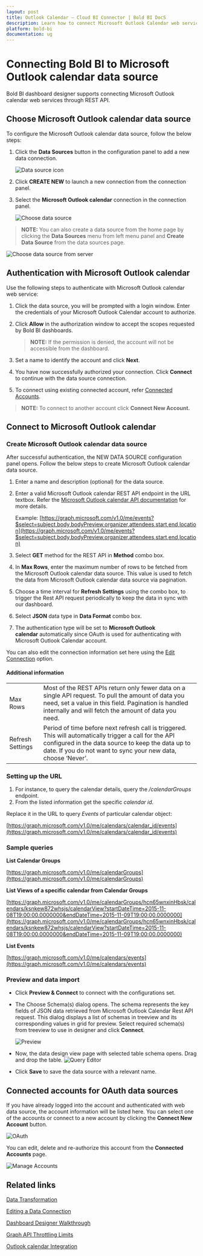```yaml
---
layout: post
title: Outlook Calendar – Cloud BI Connector | Bold BI DocS
description: Learn how to connect Microsoft Outlook Calendar web service using OAuth-based authentication through REST API endpoint with Bold BI Cloud.
platform: bold-bi
documentation: ug
---
```


# Connecting Bold BI to Microsoft Outlook calendar data source
Bold BI dashboard designer supports connecting Microsoft Outlook calendar web services through REST API. 

## Choose Microsoft Outlook calendar data source
To configure the Microsoft Outlook calendar data source, follow the below steps:
1. Click the **Data Sources** button in the configuration panel to add a new data connection.

   ![Data source icon](/static/assets/cloud/working-with-datasource/data-connectors/images/common/DataSourcesIcon.png)

2. Click **CREATE NEW** to launch a new connection from the connection panel.
3. Select the **Microsoft Outlook calendar** connection in the connection panel.

   ![Choose data source](/static/assets/cloud/working-with-datasource/data-connectors/images/OutlookCalendar/ChooseDS.png)

> **NOTE:** You can also create a data source from the home page by clicking the **Data Sources** menu from left menu panel and **Create Data Source** from the data sources page.

   ![Choose data source from server](/static/assets/cloud/working-with-datasource/data-connectors/images/OutlookCalendar/ChooseDS_Server.png)

## Authentication with Microsoft Outlook calendar
Use the following steps to authenticate with Microsoft Outlook calendar web service:

1. Click the data source, you will be prompted with a login window. Enter the credentials of your Microsoft Outlook Calendar account to authorize.
2. Click **Allow** in the authorization window to accept the scopes requested by Bold BI dashboards.

   > **NOTE:** If the permission is denied, the account will not be accessible from the dashboard.

3. Set a name to identify the account and click **Next**. 
4. You have now successfully authorized your connection. Click **Connect** to continue with the data source connection.
5. To connect using existing connected account, refer [Connected Accounts](/cloud-bi/working-with-data-source/data-connectors/outlook-calender/#connected-accounts-for-oauth-data-sources).

> **NOTE:** To connect to another account click **Connect New Account.**


## Connect to Microsoft Outlook calendar
### Create Microsoft Outlook calendar data source
After successful authentication, the NEW DATA SOURCE configuration panel opens. Follow the below steps to create Microsoft Outlook calendar data source.
1. Enter a name and description (optional) for the data source.
2. Enter a valid Microsoft Outlook calendar REST API endpoint in the URL textbox. Refer the [Microsoft Outlook calendar API documentation](https://docs.microsoft.com/en-us/graph/api/resources/event?view=graph-rest-1.0) for more details.

    Example: [https://graph.microsoft.com/v1.0/me/events?$select=subject,body,bodyPreview,organizer,attendees,start,end,location](https://graph.microsoft.com/v1.0/me/events?$select=subject,body,bodyPreview,organizer,attendees,start,end,location)

3. Select **GET** method for the REST API in **Method** combo box.
4. In **Max Rows**, enter the maximum number of rows to be fetched from the Microsoft Outlook calendar data source. This value is used to fetch the data from Microsoft Outlook calendar data source via pagination.
5. Choose a time interval for **Refresh Settings** using the combo box, to trigger the Rest API request periodically to keep the data in sync with our dashboard.  
6. Select **JSON** data type in **Data Format** combo box.
7. The authentication type will be set to **Microsoft Outlook calendar** automatically since OAuth is used for authenticating with Microsoft Outlook Calendar account.

You can also edit the connection information set here using the [Edit Connection](/cloud-bi/working-with-data-source/editing-a-data-connection/) option.

#### Additional information
<table width="600">
<tr>
<td>
Max Rows
</td>
<td>
Most of the REST APIs return only fewer data on a single API request. To pull the amount of data you need, set a value in this field.  
Pagination is handled internally and will fetch the amount of data you need.
</td>
</tr>
<tr>
<td>
Refresh Settings
</td>
<td>
Period of time before next refresh call is triggered. This will automatically trigger a call for the API configured in the data source to keep the data up to date. If you do not want to sync your new data, choose ‘Never’.
</td>
</tr>
</table>

### Setting up the URL
1. For instance, to query the calendar details, query the <i>/calendarGroups</i> endpoint.
3. From the listed information get the specific *calendar id*.

Replace it in the URL to query *Events* of particular calendar object:

[https://graph.microsoft.com/v1.0/me/calendars/calendar_id/events](https://graph.microsoft.com/v1.0/me/calendars/calendar_id/events)

### Sample queries
**List Calendar Groups**

[https://graph.microsoft.com/v1.0/me/calendarGroups](https://graph.microsoft.com/v1.0/me/calendarGroups)

**List Views of a specific calendar from Calendar Groups**

[https://graph.microsoft.com/v1.0/me/calendarGroups/hcn65wnxinHbsk/calendars/ksnkew872whsjs/calendarView?startDateTime=2015-11-08T19:00:00.0000000&endDateTime=2015-11-09T19:00:00.0000000](https://graph.microsoft.com/v1.0/me/calendarGroups/hcn65wnxinHbsk/calendars/ksnkew872whsjs/calendarView?startDateTime=2015-11-08T19:00:00.0000000&endDateTime=2015-11-09T19:00:00.0000000)

**List Events**

[https://graph.microsoft.com/v1.0/me/calendars/events](https://graph.microsoft.com/v1.0/me/calendars/events)

### Preview and data import
* Click **Preview & Connect** to connect with the configurations set.
* The Choose Schema(s) dialog opens. The schema represents the key fields of JSON data retrieved from Microsoft Outlook Calendar Rest API request. This dialog displays a list of schemas in treeview and its corresponding values in grid for preview. Select required schema(s) from treeview to use in designer and click **Connect**.

   ![Preview](/static/assets/cloud/working-with-datasource/data-connectors/images/common/Preview.png)

* Now, the data design view page with selected table schema opens. Drag and drop the table.
   ![Query Editor](/static/assets/cloud/working-with-datasource/data-connectors/images/common/QueryEditor.png)

* Click **Save** to save the data source with a relevant name.

## Connected accounts for OAuth data sources
If you have already logged into the account and authenticated with web data source, the account information will be listed here. You can select one of the accounts or connect to a new account by clicking the **Connect New Account** button.

   ![OAuth](/static/assets/cloud/working-with-datasource/data-connectors/images/OutlookCalendar/OAuthDS.png)

You can edit, delete and re-authorize this account from the **Connected Accounts** page.

   ![Manage Accounts](/static/assets/cloud/working-with-datasource/data-connectors/images/OutlookCalendar/ManageDS.png)

## Related links
[Data Transformation](/cloud-bi/working-with-data-source/transforming-data/joining-table/)

[Editing a Data Connection](/cloud-bi/working-with-data-source/editing-a-data-connection/)   

[Dashboard Designer Walkthrough](/cloud-bi/getting-started/bold-bi-walk-through/)

[Graph API Throttling Limits](https://docs.microsoft.com/en-us/graph/throttling?toc=.%2Fref%2Ftoc.json&view=graph-rest-1.0)

[Outlook calendar Integration](https://www.boldbi.com/integrations/outlook-calendar?utm_source=syncfusion&utm_medium=documentation&utm_campaign=boldbimsoutlookcalendarintegration)